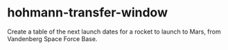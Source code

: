# hohmann-transfer-window
Create a table of the next launch dates for a rocket to launch to Mars, from Vandenberg Space Force Base. 
